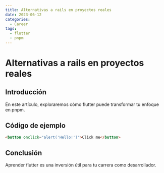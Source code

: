 ```yaml
---
title: Alternativas a rails en proyectos reales
date: 2023-06-12
categories:
  - Career
tags:
  - flutter
  - pnpm
---
```


# Alternativas a rails en proyectos reales

## Introducción

En este artículo, exploraremos cómo flutter puede transformar tu enfoque en pnpm.

## Código de ejemplo

```html
<button onclick="alert('Hello!')">Click me</button>
```

## Conclusión

Aprender flutter es una inversión útil para tu carrera como desarrollador.